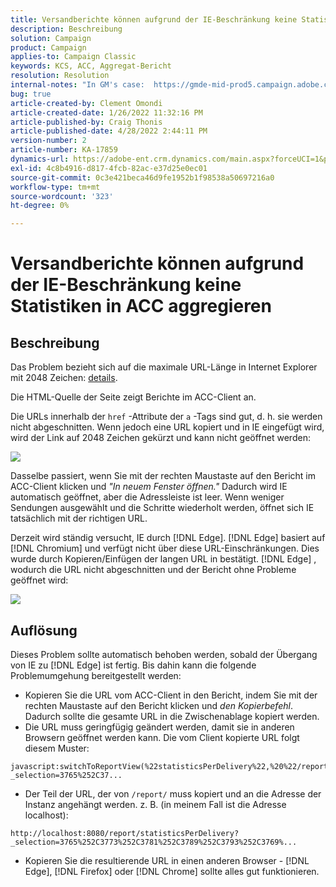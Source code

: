 ```yaml
---
title: Versandberichte können aufgrund der IE-Beschränkung keine Statistiken in ACC aggregieren
description: Beschreibung
solution: Campaign
product: Campaign
applies-to: Campaign Classic
keywords: KCS, ACC, Aggregat-Bericht
resolution: Resolution
internal-notes: "In GM's case:  https://gmde-mid-prod5.campaign.adobe.com//report/statisticsPerDelivery?_selection="
bug: true
article-created-by: Clement Omondi
article-created-date: 1/26/2022 11:32:16 PM
article-published-by: Craig Thonis
article-published-date: 4/28/2022 2:44:11 PM
version-number: 2
article-number: KA-17859
dynamics-url: https://adobe-ent.crm.dynamics.com/main.aspx?forceUCI=1&pagetype=entityrecord&etn=knowledgearticle&id=2ab5042e-007f-ec11-8d21-0022480aa727
exl-id: 4c8b4916-d817-4fcb-82ac-e37d25e0ec01
source-git-commit: 0c3e421beca46d9fe1952b1f98538a50697216a0
workflow-type: tm+mt
source-wordcount: '323'
ht-degree: 0%

---
```


# Versandberichte können aufgrund der IE-Beschränkung keine Statistiken in ACC aggregieren

## Beschreibung


Das Problem bezieht sich auf die maximale URL-Länge in Internet Explorer mit 2048 Zeichen: [details](https://support.microsoft.com/en-us/topic/maximum-url-length-is-2-083-characters-in-internet-explorer-174e7c8a-6666-f4e0-6fd6-908b53c12246).

Die HTML-Quelle der Seite zeigt Berichte im ACC-Client an.

Die URLs innerhalb der `href` -Attribute der `a` -Tags sind gut, d. h. sie werden nicht abgeschnitten. Wenn jedoch eine URL kopiert und in IE eingefügt wird, wird der Link auf 2048 Zeichen gekürzt und kann nicht geöffnet werden:

![](assets/___30b5042e-007f-ec11-8d21-0022480aa727___.png)

Dasselbe passiert, wenn Sie mit der rechten Maustaste auf den Bericht im ACC-Client klicken und *&quot;In neuem Fenster öffnen.&quot;* Dadurch wird IE automatisch geöffnet, aber die Adressleiste ist leer. Wenn weniger Sendungen ausgewählt und die Schritte wiederholt werden, öffnet sich IE tatsächlich mit der richtigen URL.

Derzeit wird ständig versucht, IE durch [!DNL Edge]. [!DNL Edge] basiert auf [!DNL Chromium] und verfügt nicht über diese URL-Einschränkungen. Dies wurde durch Kopieren/Einfügen der langen URL in bestätigt. [!DNL Edge] , wodurch die URL nicht abgeschnitten und der Bericht ohne Probleme geöffnet wird:

![](assets/___32b5042e-007f-ec11-8d21-0022480aa727___.png)


## Auflösung


Dieses Problem sollte automatisch behoben werden, sobald der Übergang von IE zu [!DNL Edge] ist fertig. Bis dahin kann die folgende Problemumgehung bereitgestellt werden:

- Kopieren Sie die URL vom ACC-Client in den Bericht, indem Sie mit der rechten Maustaste auf den Bericht klicken und *den Kopierbefehl*. Dadurch sollte die gesamte URL in die Zwischenablage kopiert werden.
- Die URL muss geringfügig geändert werden, damit sie in anderen Browsern geöffnet werden kann. Die vom Client kopierte URL folgt diesem Muster:



```
javascript:switchToReportView(%22statisticsPerDelivery%22,%20%22/report/statisticsPerDelivery?_selection=3765%252C37...
```


- Der Teil der URL, der von `/report/` muss kopiert und an die Adresse der Instanz angehängt werden. z. B. (in meinem Fall ist die Adresse localhost):



```
http://localhost:8080/report/statisticsPerDelivery?_selection=3765%252C3773%252C3781%252C3789%252C3793%252C3769%...
```


- Kopieren Sie die resultierende URL in einen anderen Browser - [!DNL Edge], [!DNL Firefox] oder [!DNL Chrome] sollte alles gut funktionieren.
